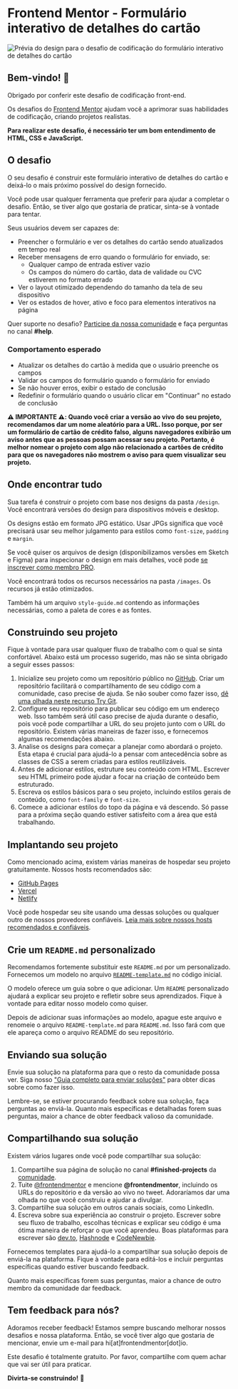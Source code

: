 # Frontend Mentor - Formulário interativo de detalhes do cartão

![Prévia do design para o desafio de codificação do formulário interativo de detalhes do cartão](./design/desktop-preview.jpg)

## Bem-vindo! 👋

Obrigado por conferir este desafio de codificação front-end.

Os desafios do [Frontend Mentor](https://www.frontendmentor.io) ajudam você a aprimorar suas habilidades de codificação, criando projetos realistas.

**Para realizar este desafio, é necessário ter um bom entendimento de HTML, CSS e JavaScript.**

## O desafio

O seu desafio é construir este formulário interativo de detalhes do cartão e deixá-lo o mais próximo possível do design fornecido.

Você pode usar qualquer ferramenta que preferir para ajudar a completar o desafio. Então, se tiver algo que gostaria de praticar, sinta-se à vontade para tentar.

Seus usuários devem ser capazes de:

- Preencher o formulário e ver os detalhes do cartão sendo atualizados em tempo real
- Receber mensagens de erro quando o formulário for enviado, se:
  - Qualquer campo de entrada estiver vazio
  - Os campos do número do cartão, data de validade ou CVC estiverem no formato errado
- Ver o layout otimizado dependendo do tamanho da tela de seu dispositivo
- Ver os estados de hover, ativo e foco para elementos interativos na página

Quer suporte no desafio? [Participe da nossa comunidade](https://www.frontendmentor.io/community) e faça perguntas no canal **#help**.

### Comportamento esperado

- Atualizar os detalhes do cartão à medida que o usuário preenche os campos
- Validar os campos do formulário quando o formulário for enviado
- Se não houver erros, exibir o estado de conclusão
- Redefinir o formulário quando o usuário clicar em "Continuar" no estado de conclusão

**⚠️ IMPORTANTE ⚠️: Quando você criar a versão ao vivo do seu projeto, recomendamos dar um nome aleatório para a URL. Isso porque, por ser um formulário de cartão de crédito falso, alguns navegadores exibirão um aviso antes que as pessoas possam acessar seu projeto. Portanto, é melhor nomear o projeto com algo não relacionado a cartões de crédito para que os navegadores não mostrem o aviso para quem visualizar seu projeto.**

## Onde encontrar tudo

Sua tarefa é construir o projeto com base nos designs da pasta `/design`. Você encontrará versões do design para dispositivos móveis e desktop.

Os designs estão em formato JPG estático. Usar JPGs significa que você precisará usar seu melhor julgamento para estilos como `font-size`, `padding` e `margin`.

Se você quiser os arquivos de design (disponibilizamos versões em Sketch e Figma) para inspecionar o design em mais detalhes, você pode [se inscrever como membro PRO](https://www.frontendmentor.io/pro).

Você encontrará todos os recursos necessários na pasta `/images`. Os recursos já estão otimizados.

Também há um arquivo `style-guide.md` contendo as informações necessárias, como a paleta de cores e as fontes.

## Construindo seu projeto

Fique à vontade para usar qualquer fluxo de trabalho com o qual se sinta confortável. Abaixo está um processo sugerido, mas não se sinta obrigado a seguir esses passos:

1. Inicialize seu projeto como um repositório público no [GitHub](https://github.com/). Criar um repositório facilitará o compartilhamento de seu código com a comunidade, caso precise de ajuda. Se não souber como fazer isso, [dê uma olhada neste recurso Try Git](https://try.github.io/).
2. Configure seu repositório para publicar seu código em um endereço web. Isso também será útil caso precise de ajuda durante o desafio, pois você pode compartilhar a URL do seu projeto junto com o URL do repositório. Existem várias maneiras de fazer isso, e fornecemos algumas recomendações abaixo.
3. Analise os designs para começar a planejar como abordará o projeto. Esta etapa é crucial para ajudá-lo a pensar com antecedência sobre as classes de CSS a serem criadas para estilos reutilizáveis.
4. Antes de adicionar estilos, estruture seu conteúdo com HTML. Escrever seu HTML primeiro pode ajudar a focar na criação de conteúdo bem estruturado.
5. Escreva os estilos básicos para o seu projeto, incluindo estilos gerais de conteúdo, como `font-family` e `font-size`.
6. Comece a adicionar estilos do topo da página e vá descendo. Só passe para a próxima seção quando estiver satisfeito com a área que está trabalhando.

## Implantando seu projeto

Como mencionado acima, existem várias maneiras de hospedar seu projeto gratuitamente. Nossos hosts recomendados são:

- [GitHub Pages](https://pages.github.com/)
- [Vercel](https://vercel.com/)
- [Netlify](https://www.netlify.com/)

Você pode hospedar seu site usando uma dessas soluções ou qualquer outro de nossos provedores confiáveis. [Leia mais sobre nossos hosts recomendados e confiáveis](https://medium.com/frontend-mentor/frontend-mentor-trusted-hosting-providers-bf000dfebe).

## Crie um `README.md` personalizado

Recomendamos fortemente substituir este `README.md` por um personalizado. Fornecemos um modelo no arquivo [`README-template.md`](./README-template.md) no código inicial.

O modelo oferece um guia sobre o que adicionar. Um `README` personalizado ajudará a explicar seu projeto e refletir sobre seus aprendizados. Fique à vontade para editar nosso modelo como quiser.

Depois de adicionar suas informações ao modelo, apague este arquivo e renomeie o arquivo `README-template.md` para `README.md`. Isso fará com que ele apareça como o arquivo README do seu repositório.

## Enviando sua solução

Envie sua solução na plataforma para que o resto da comunidade possa ver. Siga nosso ["Guia completo para enviar soluções"](https://medium.com/frontend-mentor/a-complete-guide-to-submitting-solutions-on-frontend-mentor-ac6384162248) para obter dicas sobre como fazer isso.

Lembre-se, se estiver procurando feedback sobre sua solução, faça perguntas ao enviá-la. Quanto mais específicas e detalhadas forem suas perguntas, maior a chance de obter feedback valioso da comunidade.

## Compartilhando sua solução

Existem vários lugares onde você pode compartilhar sua solução:

1. Compartilhe sua página de solução no canal **#finished-projects** da [comunidade](https://www.frontendmentor.io/community).
2. Tuite [@frontendmentor](https://twitter.com/frontendmentor) e mencione **@frontendmentor**, incluindo os URLs do repositório e da versão ao vivo no tweet. Adoraríamos dar uma olhada no que você construiu e ajudar a divulgar.
3. Compartilhe sua solução em outros canais sociais, como LinkedIn.
4. Escreva sobre sua experiência ao construir o projeto. Escrever sobre seu fluxo de trabalho, escolhas técnicas e explicar seu código é uma ótima maneira de reforçar o que você aprendeu. Boas plataformas para escrever são [dev.to](https://dev.to/), [Hashnode](https://hashnode.com/) e [CodeNewbie](https://community.codenewbie.org/).

Fornecemos templates para ajudá-lo a compartilhar sua solução depois de enviá-la na plataforma. Fique à vontade para editá-los e incluir perguntas específicas quando estiver buscando feedback.

Quanto mais específicas forem suas perguntas, maior a chance de outro membro da comunidade dar feedback.

## Tem feedback para nós?

Adoramos receber feedback! Estamos sempre buscando melhorar nossos desafios e nossa plataforma. Então, se você tiver algo que gostaria de mencionar, envie um e-mail para hi[at]frontendmentor[dot]io.

Este desafio é totalmente gratuito. Por favor, compartilhe com quem achar que vai ser útil para praticar.

**Divirta-se construindo!** 🚀